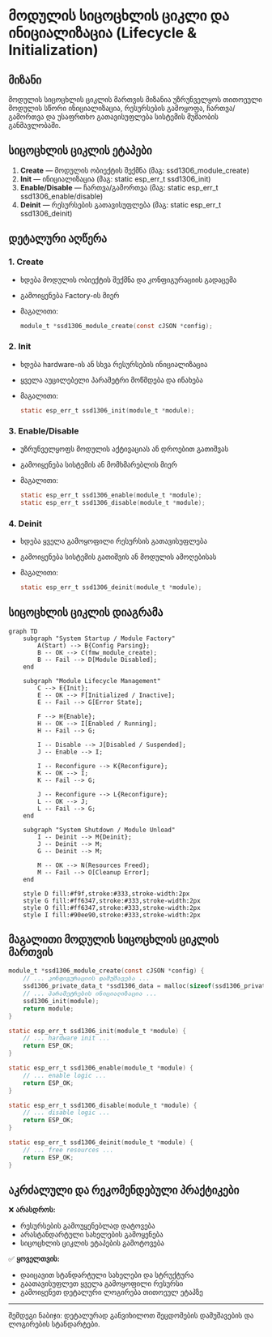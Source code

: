 # მოდულის სიცოცხლის ციკლი და ინიციალიზაცია (Lifecycle & Initialization)

## მიზანი

მოდულის სიცოცხლის ციკლის მართვის მიზანია უზრუნველყოს თითოეული მოდულის სწორი ინიციალიზაცია, რესურსების გამოყოფა, ჩართვა/გამორთვა და უსაფრთხო გათავისუფლება სისტემის მუშაობის განმავლობაში.

## სიცოცხლის ციკლის ეტაპები

1. **Create** — მოდულის ობიექტის შექმნა (მაგ: ssd1306_module_create)
2. **Init** — ინიციალიზაცია (მაგ: static esp_err_t ssd1306_init)
3. **Enable/Disable** — ჩართვა/გამორთვა (მაგ: static esp_err_t ssd1306_enable/disable)
4. **Deinit** — რესურსების გათავისუფლება (მაგ: static esp_err_t ssd1306_deinit)

## დეტალური აღწერა

### 1. Create

- ხდება მოდულის ობიექტის შექმნა და კონფიგურაციის გადაცემა
- გამოიყენება Factory-ის მიერ
- მაგალითი:

  ```c
  module_t *ssd1306_module_create(const cJSON *config);
  ```

### 2. Init

- ხდება hardware-ის ან სხვა რესურსების ინიციალიზაცია
- ყველა აუცილებელი პარამეტრი მოწმდება და ინახება
- მაგალითი:

  ```c
  static esp_err_t ssd1306_init(module_t *module);
  ```

### 3. Enable/Disable

- უზრუნველყოფს მოდულის აქტივაციას ან დროებით გათიშვას
- გამოიყენება სისტემის ან მომხმარებლის მიერ
- მაგალითი:

  ```c
  static esp_err_t ssd1306_enable(module_t *module);
  static esp_err_t ssd1306_disable(module_t *module);
  ```

### 4. Deinit

- ხდება ყველა გამოყოფილი რესურსის გათავისუფლება
- გამოიყენება სისტემის გათიშვის ან მოდულის ამოღებისას
- მაგალითი:

  ```c
  static esp_err_t ssd1306_deinit(module_t *module);
  ```

## სიცოცხლის ციკლის დიაგრამა

```mermaid
graph TD
    subgraph "System Startup / Module Factory"
        A(Start) --> B{Config Parsing};
        B -- OK --> C(fmw_module_create);
        B -- Fail --> D[Module Disabled];
    end

    subgraph "Module Lifecycle Management"
        C --> E{Init};
        E -- OK --> F[Initialized / Inactive];
        E -- Fail --> G[Error State];

        F --> H{Enable};
        H -- OK --> I[Enabled / Running];
        H -- Fail --> G;

        I -- Disable --> J[Disabled / Suspended];
        J -- Enable --> I;

        I -- Reconfigure --> K{Reconfigure};
        K -- OK --> I;
        K -- Fail --> G;

        J -- Reconfigure --> L{Reconfigure};
        L -- OK --> J;
        L -- Fail --> G;
    end

    subgraph "System Shutdown / Module Unload"
        I -- Deinit --> M{Deinit};
        J -- Deinit --> M;
        G -- Deinit --> M;

        M -- OK --> N(Resources Freed);
        M -- Fail --> O[Cleanup Error];
    end

    style D fill:#f9f,stroke:#333,stroke-width:2px
    style G fill:#ff6347,stroke:#333,stroke-width:2px
    style O fill:#ff6347,stroke:#333,stroke-width:2px
    style I fill:#90ee90,stroke:#333,stroke-width:2px
```

## მაგალითი მოდულის სიცოცხლის ციკლის მართვის

```c
module_t *ssd1306_module_create(const cJSON *config) {
    // ... კონფიგურაციის დამუშავება ...
    ssd1306_private_data_t *ssd1306_data = malloc(sizeof(ssd1306_private_data_t));
    // ... პარამეტრების ინიციალიზაცია ...
    ssd1306_init(module);
    return module;
}

static esp_err_t ssd1306_init(module_t *module) {
    // ... hardware init ...
    return ESP_OK;
}

static esp_err_t ssd1306_enable(module_t *module) {
    // ... enable logic ...
    return ESP_OK;
}

static esp_err_t ssd1306_disable(module_t *module) {
    // ... disable logic ...
    return ESP_OK;
}

static esp_err_t ssd1306_deinit(module_t *module) {
    // ... free resources ...
    return ESP_OK;
}
```

## აკრძალული და რეკომენდებული პრაქტიკები

❌ **არასდროს:**

- რესურსების გამოუყენებლად დატოვება
- არასტანდარტული სახელების გამოყენება
- სიცოცხლის ციკლის ეტაპების გამოტოვება

✅ **ყოველთვის:**

- დაიცავით სტანდარტული სახელები და სტრუქტურა
- გაათავისუფლეთ ყველა გამოყოფილი რესურსი
- გამოიყენეთ დეტალური ლოგირება თითოეულ ეტაპზე

---

შემდეგი ნაბიჯი: დეტალურად განვიხილოთ შეცდომების დამუშავების და ლოგირების სტანდარტები.
